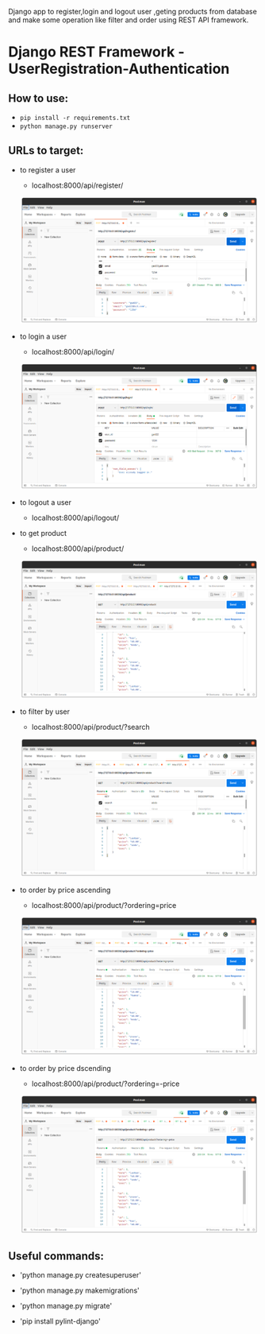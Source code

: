 

Django app to register,login and logout user  ,geting products from database and make some operation like filter and order using REST API framework.

# Django REST Framework - UserRegistration-Authentication

## How to use:
  - `pip install -r requirements.txt`
  - `python manage.py runserver`
  
## URLs to target:
  - to register a user
    - localhost:8000/api/register/
	<p align="center"> <img src="./screens/register.png"> </p>
  - to login a user
    - localhost:8000/api/login/
	<p align="center"> <img src="./screens/login.png"> </p>
  - to logout a user
    - localhost:8000/api/logout/
	
  - to get product
    - localhost:8000/api/product/
	<p align="center"> <img src="./screens/get_products.png"> </p>
	
  - to filter by user
    - localhost:8000/api/product/?search
	<p align="center"> <img src="./screens/filter.png"> </p>
	
  - to order by price ascending
    - localhost:8000/api/product/?ordering=price
	<p align="center"> <img src="./screens/order_ascending.png"> </p>
	
  - to order by price dscending
    - localhost:8000/api/product/?ordering=-price
	<p align="center"> <img src="./screens/order_descending.png"> </p>


## Useful commands:
  - 'python manage.py createsuperuser'
  - 'python manage.py makemigrations'
  - 'python manage.py migrate'

  - 'pip install pylint-django'
